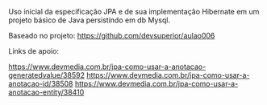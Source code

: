 Uso inicial da especificação JPA e de sua implementação Hibernate em um projeto básico de Java persistindo em db Mysql.

Baseado no projeto: https://github.com/devsuperior/aulao006

Links de apoio:

https://www.devmedia.com.br/jpa-como-usar-a-anotacao-generatedvalue/38592
https://www.devmedia.com.br/jpa-como-usar-a-anotacao-id/38508
https://www.devmedia.com.br/jpa-como-usar-a-anotacao-entity/38410

